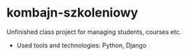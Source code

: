 # kombajn-szkoleniowy

Unfinished class project for managing students, courses etc.

- Used tools and technologies: Python, Django
